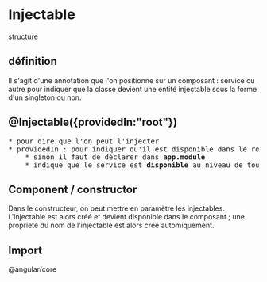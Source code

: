 
# Injectable

[structure](structure.md)

## définition
Il s'agit d'une annotation que l'on positionne sur un composant : service ou autre pour indiquer 
que la classe devient une entité injectable sous la forme d'un singleton ou non.

## @Injectable({providedIn:"root"})
<pre>
* pour dire que l'on peut l'injecter
* providedIn : pour indiquer qu'il est disponible dans le root de l'application
	* sinon il faut de déclarer dans <b>app.module</b>
	* indique que le service est <b>disponible</b> au niveau de toute <b>l'application</b>
</pre>

## Component / constructor
Dans le constructeur, on peut mettre en paramètre les injectables.
L'injectable est alors créé et devient disponible dans le composant ; une proprieté du nom de l'injectable est alors créé automiquement.

## Import
@angular/core
